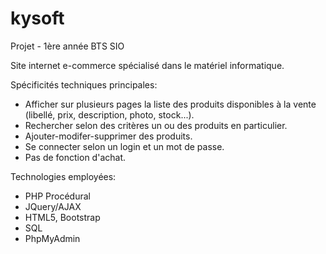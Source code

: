 # kysoft
Projet - 1ère année BTS SIO

Site internet e-commerce spécialisé dans le matériel informatique. 

Spécificités techniques principales: 
- Afficher sur plusieurs pages la liste des produits disponibles à la vente (libellé, prix, description, photo, stock...). 
- Rechercher selon des critères un ou des produits en particulier.
- Ajouter-modifer-supprimer des produits.
- Se connecter selon un login et un mot de passe.
- Pas de fonction d'achat.

Technologies employées:
- PHP Procédural
- JQuery/AJAX
- HTML5, Bootstrap
- SQL 
- PhpMyAdmin
